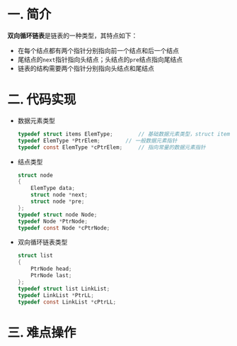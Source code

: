 # 一. 简介

**双向循环链表**是链表的一种类型，其特点如下：

- 在每个结点都有两个指针分别指向前一个结点和后一个结点
- 尾结点的`next`指针指向头结点；头结点的`pre`结点指向尾结点
- 链表的结构需要两个指针分别指向头结点和尾结点



# 二. 代码实现

- 数据元素类型

  ```c
  typedef struct items ElemType;		// 基础数据元素类型，struct items自行定义
  typedef ElemType *PtrElem;		// 一般数据元素指针
  typedef const ElemType *cPtrElem;		// 指向常量的数据元素指针
  ```

- 结点类型

  ```c
  struct node
  {
      ElemType data;
      struct node *next;
      struct node *pre;
  };
  typedef struct node Node;
  typedef Node *PtrNode;
  typedef const Node *cPtrNode;
  ```

- 双向循环链表类型

  ```c
  struct list
  {
      PtrNode head;
      PtrNode last;
  };
  typedef struct list LinkList;
  typedef LinkList *PtrLL;
  typedef const LinkList *cPtrLL;
  ```
  



# 三. 难点操作

